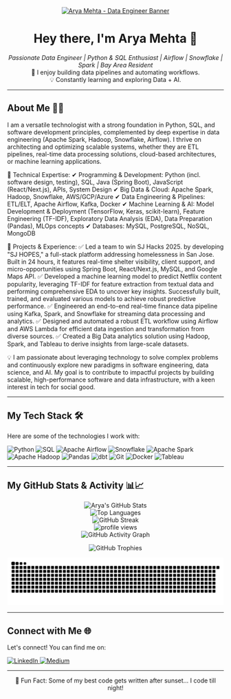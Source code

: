 <div align="center">
  <a href="https://www.linkedin.com/in/arya-mehta-148a35200"> 
    <img src="YOUR_BANNER_IMAGE_URL_HERE" alt="Arya Mehta - Data Engineer Banner" width="800"/>
  </a>
</div>
<h1 align="center">Hey there, I'm Arya Mehta 👋</h1>

<p align="center">
  <em>Passionate Data Engineer | Python & SQL Enthusiast | Airflow | Snowflake | Spark | Bay Area Resident</em>
  <br />
  🚀 I enjoy building data pipelines and automating workflows.
  <br />
  💡 Constantly learning and exploring Data + AI.
</p>

---

## About Me 👨‍💻

I am a versatile technologist with a strong foundation in Python, SQL, and software development principles, complemented by deep expertise in data engineering (Apache Spark, Hadoop, Snowflake, Airflow). I thrive on architecting and optimizing scalable systems, whether they are ETL pipelines, real-time data processing solutions, cloud-based architectures, or machine learning applications.

🔹 Technical Expertise:
✔ Programming & Development: Python (incl. software design, testing), SQL, Java (Spring Boot), JavaScript (React/Next.js), APIs, System Design
✔ Big Data & Cloud: Apache Spark, Hadoop, Snowflake, AWS/GCP/Azure
✔ Data Engineering & Pipelines: ETL/ELT, Apache Airflow, Kafka, Docker
✔ Machine Learning & AI: Model Development & Deployment (TensorFlow, Keras, scikit-learn), Feature Engineering (TF-IDF), Exploratory Data Analysis (EDA), Data Preparation (Pandas), MLOps concepts
✔ Databases: MySQL, PostgreSQL, NoSQL, MongoDB

🔹 Projects & Experience:
✅ Led a team to win SJ Hacks 2025. by developing "SJ HOPES," a full-stack platform addressing homelessness in San Jose. Built in 24 hours, it features real-time shelter visibility, client support, and micro-opportunities using Spring Boot, React/Next.js, MySQL, and Google Maps API.
✅ Developed a machine learning model to predict Netflix content popularity, leveraging TF-IDF for feature extraction from textual data and performing comprehensive EDA to uncover key insights. Successfully built, trained, and evaluated various models to achieve robust predictive performance.
✅ Engineered an end-to-end real-time finance data pipeline using Kafka, Spark, and Snowflake for streaming data processing and analytics.
✅ Designed and automated a robust ETL workflow using Airflow and AWS Lambda for efficient data ingestion and transformation from diverse sources.
✅ Created a Big Data analytics solution using Hadoop, Spark, and Tableau to derive insights from large-scale datasets.

💡 I am passionate about leveraging technology to solve complex problems and continuously explore new paradigms in software engineering, data science, and AI. My goal is to contribute to impactful projects by building scalable, high-performance software and data infrastructure, with a keen interest in tech for social good.

---

## My Tech Stack 🛠️

Here are some of the technologies I work with:

<p align="left">
  <img src="https://img.shields.io/badge/Python-3776AB?style=for-the-badge&logo=python&logoColor=white" alt="Python"/>
  <img src="https://img.shields.io/badge/SQL-025E8C?style=for-the-badge&logo=postgresql&logoColor=white" alt="SQL"/>
  <img src="https://img.shields.io/badge/Apache%20Airflow-017CEE?style=for-the-badge&logo=apacheairflow&logoColor=white" alt="Apache Airflow"/>
  <img src="https://img.shields.io/badge/Snowflake-29B5E8?style=for-the-badge&logo=snowflake&logoColor=white" alt="Snowflake"/>
  <img src="https://img.shields.io/badge/Apache%20Spark-E25A1C?style=for-the-badge&logo=apachespark&logoColor=white" alt="Apache Spark"/>
  <img src="https://img.shields.io/badge/Hadoop-66CCFF?style=for-the-badge&logo=apachehadoop&logoColor=black" alt="Apache Hadoop"/>
  <img src="https://img.shields.io/badge/Pandas-150458?style=for-the-badge&logo=pandas&logoColor=white" alt="Pandas"/>
  <img src="https://img.shields.io/badge/dbt-FF694B?style=for-the-badge&logo=dbt&logoColor=white" alt="dbt"/>
  <img src="https://img.shields.io/badge/Git-F05032?style=for-the-badge&logo=git&logoColor=white" alt="Git"/>
  <img src="https://img.shields.io/badge/Docker-2496ED?style=for-the-badge&logo=docker&logoColor=white" alt="Docker"/>
  <img src="https://img.shields.io/badge/Tableau-E97627?style=for-the-badge&logo=tableau&logoColor=white" alt="Tableau"/>
  </p>

---

## My GitHub Stats & Activity 📊📈

<p align="center">
  <img src="https://github-readme-stats.vercel.app/api?username=aryaMehta26&show_icons=true&theme=tokyonight&include_all_commits=true&count_private=true&hide_border=true&rank_icon=github" alt="Arya's GitHub Stats"/>
  <br/>
  <img src="https://github-readme-stats.vercel.app/api/top-langs/?username=aryaMehta26&layout=compact&langs_count=10&theme=tokyonight&hide_border=true" alt="Top Languages"/>
  <br/>
  <img src="https://github-readme-streak-stats.herokuapp.com/?user=aryaMehta26&theme=tokyonight&hide_border=true" alt="GitHub Streak"/>
  <br/>
  <img src="https://komarev.com/ghpvc/?username=aryaMehta26&label=Profile%20Views&color=0e75b6&style=flat" alt="profile views"/>
  <br/>
  <img src="https://github-readme-activity-graph.vercel.app/graph?username=aryaMehta26&bg_color=1a1b27&color=70a5fd&line=5897fb&point=27d796&area=true&hide_border=true" alt="GitHub Activity Graph"/>
</p>

<p align="center">
  <img src="https://github-profile-trophy.vercel.app/?username=aryaMehta26&theme=tokyonight&column=7&margin-w=15&margin-h=15&no-bg=true&no-frame=true" alt="GitHub Trophies"/>
</p>

<p align="center">
  <img src="https://raw.githubusercontent.com/aryaMehta26/aryaMehta26/output/github-contribution-grid-snake.svg" alt="Snake Game for GitHub Contributions"/>
</p>

---

## Connect with Me 🌐

Let's connect! You can find me on:

<p align="left">
  <a href="https://www.linkedin.com/in/arya-mehta-148a35200" target="_blank">
    <img src="https://img.shields.io/badge/LinkedIn-0077B5?style=for-the-badge&logo=linkedin&logoColor=white" alt="LinkedIn"/>
  </a>
  <a href="https://medium.com/@aryaMehta26" target="_blank">
    <img src="https://img.shields.io/badge/Medium-12100E?style=for-the-badge&logo=medium&logoColor=white" alt="Medium"/>
  </a>
  </p>

---

<p align="center">
  🦉 Fun Fact: Some of my best code gets written after sunset... I code till night!
</p>
